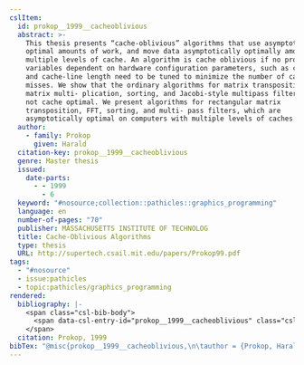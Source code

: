 ```yaml
---
cslItem:
  id: prokop__1999__cacheoblivious
  abstract: >-
    This thesis presents “cache-oblivious” algorithms that use asymptotically
    optimal amounts of work, and move data asymptotically optimally among
    multiple levels of cache. An algorithm is cache oblivious if no program
    variables dependent on hardware configuration parameters, such as cache size
    and cache-line length need to be tuned to minimize the number of cache
    misses. We show that the ordinary algorithms for matrix transposition,
    matrix multi- plication, sorting, and Jacobi-style multipass filtering are
    not cache optimal. We present algorithms for rectangular matrix
    transposition, FFT, sorting, and multi- pass filters, which are
    asymptotically optimal on computers with multiple levels of caches.
  author:
    - family: Prokop
      given: Harald
  citation-key: prokop__1999__cacheoblivious
  genre: Master thesis
  issued:
    date-parts:
      - - 1999
        - 6
  keyword: "#nosource;collection::pathicles::graphics_programming"
  language: en
  number-of-pages: "70"
  publisher: MASSACHUSETTS INSTITUTE OF TECHNOLOG
  title: Cache-Oblivious Algorithms
  type: thesis
  URL: http://supertech.csail.mit.edu/papers/Prokop99.pdf
tags:
  - "#nosource"
  - issue:pathicles
  - topic:pathicles/graphics_programming
rendered:
  bibliography: |-
    <span class="csl-bib-body">
      <span data-csl-entry-id="prokop__1999__cacheoblivious" class="csl-entry">Prokop, H. 1999. <i>Cache-Oblivious Algorithms</i> [Master thesis, MASSACHUSETTS INSTITUTE OF TECHNOLOG]. <a href='http://supertech.csail.mit.edu/papers/Prokop99.pdf'>http://supertech.csail.mit.edu/papers/Prokop99.pdf</a></span>
    </span>
  citation: Prokop, 1999
bibTex: "@misc{prokop__1999__cacheoblivious,\n\tauthor = {Prokop, Harald},\n\tyear = {1999},\n\tmonth = {6},\n\tschool = {MASSACHUSETTS INSTITUTE OF TECHNOLOG},\n\ttitle = {Cache-{Oblivious} {Algorithms}},\n\ttype = {Master thesis},\n}\n\n"
---
```


